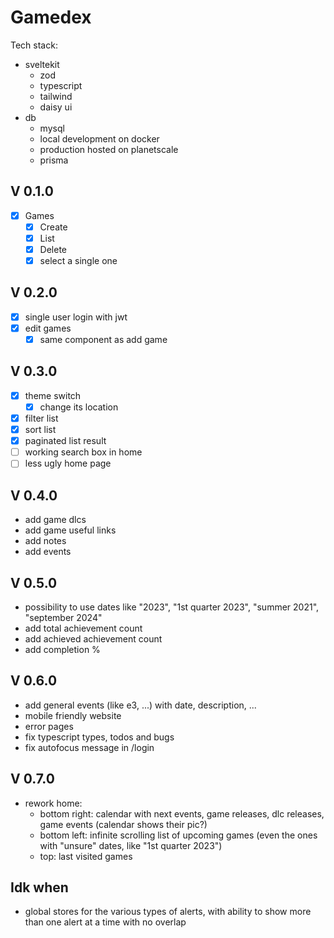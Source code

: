 # Gamedex

Tech stack:
- sveltekit
    - zod
    - typescript
    - tailwind
    - daisy ui
- db
    - mysql
    - local development on docker
    - production hosted on planetscale
    - prisma

## V 0.1.0
- [X] Games
    - [X] Create
    - [X] List
    - [X] Delete
    - [X] select a single one

## V 0.2.0
- [X] single user login with jwt
- [X] edit games
  - [X] same component as add game
  
## V 0.3.0
- [X] theme switch
  - [X] change its location
- [X] filter list
- [X] sort list
- [X] paginated list result
- [ ] working search box in home
- [ ] less ugly home page

## V 0.4.0
- add game dlcs
- add game useful links
- add notes
- add events

## V 0.5.0
- possibility to use dates like "2023", "1st quarter 2023", "summer 2021", "september 2024"
- add total achievement count
- add achieved achievement count
- add completion %

## V 0.6.0
- add general events (like e3, ...) with date, description, ...
- mobile friendly website
- error pages
- fix typescript types, todos and bugs
- fix autofocus message in /login
## V 0.7.0
- rework home:
    - bottom right: calendar with next events, game releases, dlc releases, game events (calendar shows their pic?)
    - bottom left: infinite scrolling list of upcoming games (even the ones with "unsure" dates, like "1st quarter 2023")
    - top: last visited games


## Idk when
- global stores for the various types of alerts, with ability to show more than one alert at a time with no overlap